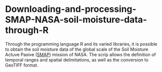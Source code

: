 # Downloading-and-processing-SMAP-NASA-soil-moisture-data-through-R
Through the programming language R and its varied libraries, it is possible to obtain the soil moisture data of the global scale of the Soil Moisture Actuve Pasive ([SMAP](https://smap.jpl.nasa.gov/)) mission of NASA. The scrip allows the definition of temporal ranges and spatial delimitations, as well as the conversion to GeoTIFF format.

